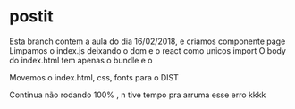 # postit

Esta branch contem a aula do dia 16/02/2018, e 
criamos componente page
Limpamos o index.js deixando o dom e o react como unicos import
O body do index.html tem apenas o bundle e o <div id="root"></div>
Movemos o index.html, css, fonts para o DIST

Continua não rodando 100% , n tive tempo pra arruma esse erro kkkk

